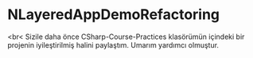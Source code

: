 # NLayeredAppDemoRefactoring
 <br<
 Sizile daha önce CSharp-Course-Practices klasörümün içindeki bir projenin iyileştirilmiş halini paylaştım. Umarım yardımcı olmuştur.
